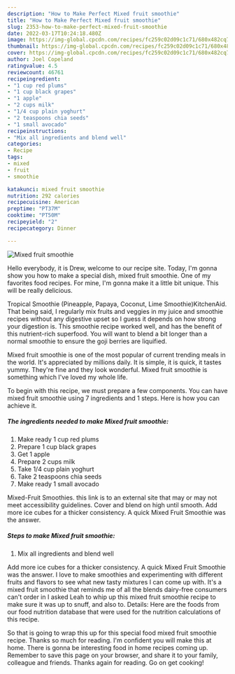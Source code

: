 ```yaml
---
description: "How to Make Perfect Mixed fruit smoothie"
title: "How to Make Perfect Mixed fruit smoothie"
slug: 2353-how-to-make-perfect-mixed-fruit-smoothie
date: 2022-03-17T10:24:18.480Z
image: https://img-global.cpcdn.com/recipes/fc259c02d09c1c71/680x482cq70/mixed-fruit-smoothie-recipe-main-photo.jpg
thumbnail: https://img-global.cpcdn.com/recipes/fc259c02d09c1c71/680x482cq70/mixed-fruit-smoothie-recipe-main-photo.jpg
cover: https://img-global.cpcdn.com/recipes/fc259c02d09c1c71/680x482cq70/mixed-fruit-smoothie-recipe-main-photo.jpg
author: Joel Copeland
ratingvalue: 4.5
reviewcount: 46761
recipeingredient:
- "1 cup red plums"
- "1 cup black grapes"
- "1 apple"
- "2 cups milk"
- "1/4 cup plain yoghurt"
- "2 teaspoons chia seeds"
- "1 small avocado"
recipeinstructions:
- "Mix all ingredients and blend well"
categories:
- Recipe
tags:
- mixed
- fruit
- smoothie

katakunci: mixed fruit smoothie 
nutrition: 292 calories
recipecuisine: American
preptime: "PT37M"
cooktime: "PT50M"
recipeyield: "2"
recipecategory: Dinner

---
```



![Mixed fruit smoothie](https://img-global.cpcdn.com/recipes/fc259c02d09c1c71/680x482cq70/mixed-fruit-smoothie-recipe-main-photo.jpg)

Hello everybody, it is Drew, welcome to our recipe site. Today, I'm gonna show you how to make a special dish, mixed fruit smoothie. One of my favorites food recipes. For mine, I'm gonna make it a little bit unique. This will be really delicious.

Tropical Smoothie (Pineapple, Papaya, Coconut, Lime Smoothie)KitchenAid. That being said, I regularly mix fruits and veggies in my juice and smoothie recipes without any digestive upset so I guess it depends on how strong your digestion is. This smoothie recipe worked well, and has the benefit of this nutrient-rich superfood. You will want to blend a bit longer than a normal smoothie to ensure the goji berries are liquified.

Mixed fruit smoothie is one of the most popular of current trending meals in the world. It's appreciated by millions daily. It is simple, it is quick, it tastes yummy. They're fine and they look wonderful. Mixed fruit smoothie is something which I've loved my whole life.


To begin with this recipe, we must prepare a few components. You can have mixed fruit smoothie using 7 ingredients and 1 steps. Here is how you can achieve it.

<!--inarticleads1-->

##### The ingredients needed to make Mixed fruit smoothie:

1. Make ready 1 cup red plums
1. Prepare 1 cup black grapes
1. Get 1 apple
1. Prepare 2 cups milk
1. Take 1/4 cup plain yoghurt
1. Take 2 teaspoons chia seeds
1. Make ready 1 small avocado


Mixed-Fruit Smoothies. this link is to an external site that may or may not meet accessibility guidelines. Cover and blend on high until smooth. Add more ice cubes for a thicker consistency. A quick Mixed Fruit Smoothie was the answer. 

<!--inarticleads2-->

##### Steps to make Mixed fruit smoothie:

1. Mix all ingredients and blend well


Add more ice cubes for a thicker consistency. A quick Mixed Fruit Smoothie was the answer. I love to make smoothies and experimenting with different fruits and flavors to see what new tasty mixtures I can come up with. It&#39;s a mixed fruit smoothie that reminds me of all the blends dairy-free consumers can&#39;t order in I asked Leah to whip up this mixed fruit smoothie recipe to make sure it was up to snuff, and also to. Details: Here are the foods from our food nutrition database that were used for the nutrition calculations of this recipe. 

So that is going to wrap this up for this special food mixed fruit smoothie recipe. Thanks so much for reading. I'm confident you will make this at home. There is gonna be interesting food in home recipes coming up. Remember to save this page on your browser, and share it to your family, colleague and friends. Thanks again for reading. Go on get cooking!
